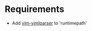 
# Requirements

* Add [vim-vimlparser](https://github.com/vim-jp/vim-vimlparser/) to 'runtimepath'
